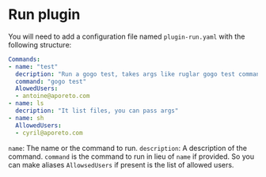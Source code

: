 # Run plugin

You will need to add a configuration file named `plugin-run.yaml` with the following structure:

```yaml
Commands:
- name: "test"
  decription: "Run a gogo test, takes args like ruglar gogo test command"
  command: "gogo test"
  AlowedUsers:
  - antoine@aporeto.com
- name: ls
  decription: "It list files, you can pass args"
- name: sh
  AllowedUsers:
  - cyril@aporeto.com
```

`name`: The name or the command to run.
`description`: A description of the command.
`command` is the command to run in lieu of `name` if provided. So you can make aliases
`AllowsedUsers` if present is the list of allowed users.
